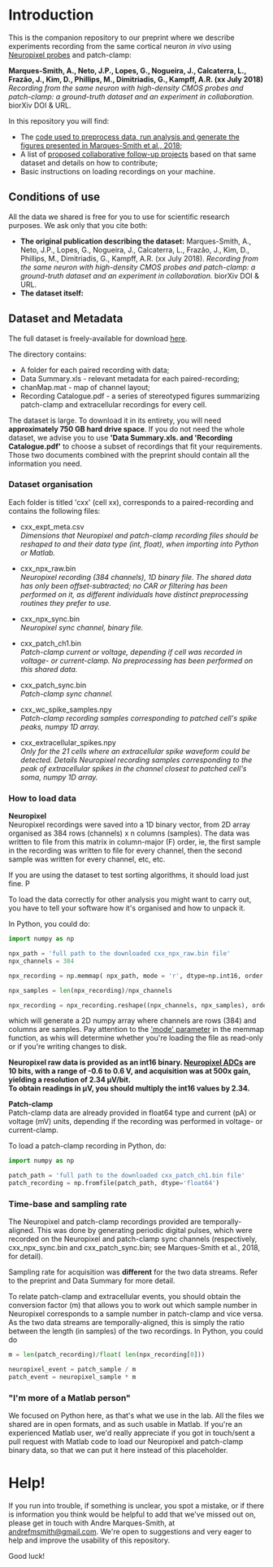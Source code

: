 # Introduction

This is the companion repository to our preprint where we describe experiments recording from the same cortical neuron *in vivo* using [Neuropixel probes](https://www.nature.com/articles/nature24636) and patch-clamp:

**Marques-Smith, A., Neto, J.P., Lopes, G., Nogueira, J., Calcaterra, L., Frazão, J., Kim, D., Phillips, M., Dimitriadis, G., Kampff, A.R. (xx July 2018)** *Recording from the same neuron with high-density CMOS probes and patch-clamp: a ground-truth dataset and an experiment in collaboration.* biorXiv DOI & URL.

In this repository you will find:
- The [code used to preprocess data, run analysis and generate the figures presented in Marques-Smith et al., 2018](https://github.com/kampff-lab/sc.io/tree/master/Paired%20Recordings/Preprint%20Code);
- A list of [proposed collaborative follow-up projects](https://github.com/kampff-lab/sc.io/tree/master/Paired%20Recordings/Projects) based on that same dataset and details on how to contribute;
- Basic instructions on loading recordings on your machine.

## Conditions of use
All the data we shared is free for you to use for scientific research purposes. We ask only that you cite both:
- **The original publication describing the dataset:** Marques-Smith, A., Neto, J.P., Lopes, G., Nogueira, J., Calcaterra, L., Frazão, J., Kim, D., Phillips, M., Dimitriadis, G., Kampff, A.R. (xx July 2018). *Recording from the same neuron with high-density CMOS probes and patch-clamp: a ground-truth dataset and an experiment in collaboration.* biorXiv DOI & URL.
- **The dataset itself:** 

## Dataset and Metadata
The full dataset is freely-available for download [here](https://drive.google.com/open?id=13GCOuWN4QMW6vQmlNIolUrxPy-4Wv1BC).

The directory contains:
- A folder for each paired recording with data;
- Data Summary.xls - relevant metadata for each paired-recording;
- chanMap.mat - map of channel layout;
- Recording Catalogue.pdf - a series of stereotyped figures summarizing patch-clamp and extracellular recordings for every cell.

The dataset is large. To download it in its entirety, you will need **approximately 750 GB hard drive space**. If you do not need the whole dataset, we advise you to use **'Data Summary.xls. and 'Recording Catalogue.pdf'** to choose a subset of recordings that fit your requirements. Those two documents combined with the preprint should contain all the information you need.

### Dataset organisation
Each folder is titled 'cxx' (cell xx), corresponds to a paired-recording and contains the following files:

- cxx_expt_meta.csv  
*Dimensions that Neuropixel and patch-clamp recording files should be reshaped to and their data type (int, float), when importing into Python or Matlab.*

- cxx_npx_raw.bin  
*Neuropixel recording (384 channels), 1D binary file. The shared data has only been offset-subtracted; no CAR or filtering has been performed on it, as different individuals have distinct preprocessing routines they prefer to use.*

- cxx_npx_sync.bin  
*Neuropixel sync channel, binary file.*

- cxx_patch_ch1.bin  
*Patch-clamp current or voltage, depending if cell was recorded in voltage- or current-clamp. No preprocessing has been performed on this shared data.*

- cxx_patch_sync.bin  
*Patch-clamp sync channel.*

- cxx_wc_spike_samples.npy  
*Patch-clamp recording samples corresponding to patched cell's spike peaks, numpy 1D array.*

- cxx_extracellular_spikes.npy   
*Only for the 21 cells where an extracellular spike waveform could be detected. Details Neuropixel recording samples corresponding to the peak of extracellular spikes in the channel closest to patched cell's soma, numpy 1D array.*

### How to load data
**Neuropixel**  
Neuropixel recordings were saved into a 1D binary vector, from 2D array organised as 384 rows (channels) x n columns (samples). The data was written to file from this matrix in column-major (F) order, ie, the first sample in the recording was written to file for every channel, then the second sample was written for every channel, etc, etc.

If you are using the dataset to test sorting algorithms, it should load just fine. P

To load the data correctly for other analysis you might want to carry out, you have to tell your software how it's organised and how to unpack it.

In Python, you could do:  
```python 
import numpy as np

npx_path = 'full path to the downloaded cxx_npx_raw.bin file'
npx_channels = 384

npx_recording = np.memmap( npx_path, mode = 'r', dtype=np.int16, order = 'C')

npx_samples = len(npx_recording)/npx_channels

npx_recording = npx_recording.reshape((npx_channels, npx_samples), order = 'F')
```
which will generate a 2D numpy array where channels are rows (384) and columns are samples. Pay attention to the ['mode' parameter](https://docs.scipy.org/doc/numpy-1.13.0/reference/generated/numpy.memmap.html) in the memmap function, as whis will determine whether you're loading the file as read-only or if you're writing changes to disk.

**Neuropixel raw data is provided as an int16 binary. [Neuropixel ADCs](https://github.com/cortex-lab/neuropixels/wiki/Gain_settings) are 10 bits, with a range of -0.6 to 0.6 V, and acquisition was at 500x gain, yielding a resolution of 2.34 µV/bit.  
To obtain readings in µV, you should  multiply the int16 values by 2.34.** 


**Patch-clamp**  
Patch-clamp data are already provided in float64 type and current (pA) or voltage (mV) units, depending if the recording was performed in voltage- or current-clamp.

To load a patch-clamp recording in Python, do:  
```python
import numpy as np

patch_path = 'full path to the downloaded cxx_patch_ch1.bin file'
patch_recording = np.fromfile(patch_path, dtype='float64')
```

### Time-base and sampling rate
The Neuropixel and patch-clamp recordings provided are temporally-aligned. This was done by generating periodic digital pulses, which were recorded on the Neuropixel and patch-clamp sync channels (respectively, cxx_npx_sync.bin and cxx_patch_sync.bin; see Marques-Smith et al., 2018, for detail).

Sampling rate for acquisition was **different** for the two data streams. Refer to the preprint and Data Summary for more detail.

To relate patch-clamp and extracellular events, you should obtain the conversion factor (m) that allows you to work out which sample number in Neuropixel corresponds to a sample number in patch-clamp and vice versa. As the two data streams are temporally-aligned, this is simply the ratio between the length (in samples) of the two recordings. In Python, you could do  

```python  
m = len(patch_recording)/float( len(npx_recording[0]))

neuropixel_event = patch_sample / m
patch_event = neuropixel_sample * m
```

### "I'm more of a Matlab person"
We focused on Python here, as that's what we use in the lab. All the files we shared are in open formats, and as such usable in Matlab. If you're an experienced Matlab user, we'd really appreciate if you got in touch/sent a pull request with Matlab code to load our Neuropixel and patch-clamp binary data, so that we can put it here instead of this placeholder.

# Help!
If you run into trouble, if something is unclear, you spot a mistake, or if there is information you think would be helpful to add that we've missed out on, please get in touch with Andre Marques-Smith, at andrefmsmith@gmail.com. We're open to suggestions and very eager to help and improve the usability of this repository.

Good luck!
